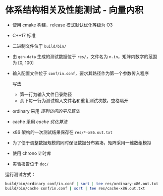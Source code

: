 # 体系结构相关及性能测试 - 向量内积

- 使用 cmake 构建，release 模式默认优化等级为 O3

- C++17 标准

- 二进制文件位于 `build/bin/`

- 由 `gen-data` 生成的测试数据位于 `res/`，文件名为 `n.in`，矩阵内数字的范围为 [0, 100]

- 输入配置文件位于 `conf/in.conf`，要求其路径作为第一个参数传入程序

  写法

  - 第一行为输入文件目录路径
  - 余下每一行为测试输入文件名和重复测试次数，空格隔开

- ordinary 采用 *逐列访问的平凡算法*

- cache 采用 *cache 优化算法* 

- x86 架构的一次测试结果保存在 `res/*-x86.out.txt`

- 为了便于调整数据规模的同时保证数据分布紧凑，矩阵采用一维数组模拟

- 使用 chrono 计时库

- 实验报告位于 `doc/`

运行测试方式：

```sh
build/bin/ordinary conf/in.conf | sort | tee res/ordinary-x86.out.txt
build/bin/cache conf/in.conf | sort | tee res/cache-x86.out.txt
```

